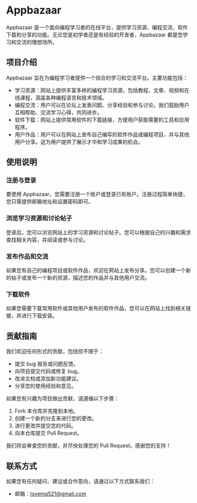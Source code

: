 # Appbazaar

Appbazaar 是一个面向编程学习者的在线平台，提供学习资源、编程交流、软件下载和分享的功能。无论您是初学者还是有经验的开发者，Appbazaar 都是您学习和交流的理想场所。

## 项目介绍

Appbazaar 旨在为编程学习者提供一个综合的学习和交流平台。主要功能包括：

- 学习资源：网站上提供丰富多样的编程学习资源，包括教程、文章、视频和在线课程，涵盖各种编程语言和技术领域。
- 编程交流：用户可以在论坛上发表问题、分享经验和参与讨论。我们鼓励用户互相帮助、交流学习心得，共同进步。
- 软件下载：网站上提供常用软件的下载链接，方便用户获取需要的工具和应用程序。
- 用户作品：用户可以在网站上发布自己编写的软件作品或编程项目，并与其他用户分享。这为用户提供了展示才华和学习成果的机会。

## 使用说明

### 注册与登录

要使用 Appbazaar，您需要注册一个账户或登录已有账户。注册过程简单快捷，您只需提供邮箱地址和设置密码即可。

### 浏览学习资源和讨论帖子

登录后，您可以浏览网站上的学习资源和讨论帖子。您可以根据自己的兴趣和需求查找相关内容，并阅读或参与讨论。

### 发布作品和交流

如果您有自己的编程项目或软件作品，欢迎在网站上发布分享。您可以创建一个新的帖子或发布一个新的资源，描述您的作品并与其他用户交流。

### 下载软件

如果您需要下载常用软件或其他用户发布的软件作品，您可以在网站上找到相关链接，并进行下载安装。

## 贡献指南

我们欢迎任何形式的贡献，包括但不限于：

- 提交 bug 报告或问题反馈。
- 向项目提交代码或修复 bug。
- 改进文档或添加新功能建议。
- 分享您的使用经验和意见。

如果您有兴趣为项目做出贡献，请遵循以下步骤：

1. Fork 本仓库并克隆到本地。
2. 创建一个新的分支来进行您的更改。
3. 进行更改并提交您的代码。
4. 向本仓库提交 Pull Request。

我们将会审查您的贡献，并尽快处理您的 Pull Request。感谢您的支持！

## 联系方式

如果您有任何疑问、建议或合作意向，请通过以下方式联系我们：

- 邮箱：[lovemq521@gmail.com](mailto:lovemq521@gmail.com)

